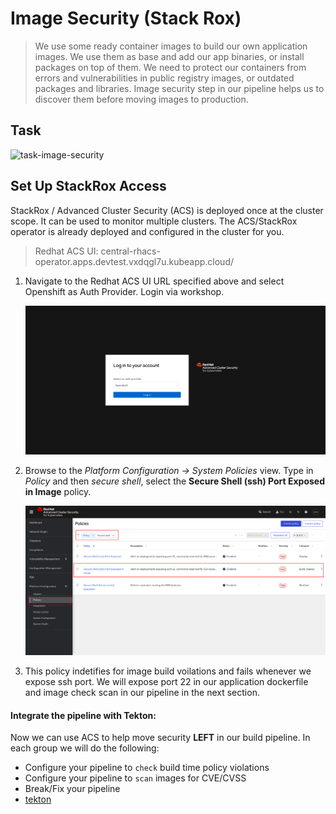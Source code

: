 # Image Security (Stack Rox)

> We use some ready container images to build our own application images. We use them as base and add our app binaries, or install packages on top of them. We need to protect our containers from errors and vulnerabilities in public registry images, or outdated packages and libraries. Image security step in our pipeline helps us to discover them before moving images to production.

## Task

![task-image-security](./images/task-image-security.png)

## Set Up StackRox Access

StackRox / Advanced Cluster Security (ACS) is deployed once at the cluster scope. It can be used to monitor multiple clusters. The ACS/StackRox operator is already deployed and configured in the cluster for you.

> Redhat ACS UI: central-rhacs-operator.apps.devtest.vxdqgl7u.kubeapp.cloud/

1. Navigate to the Redhat ACS UI URL specified above and select Openshift as Auth Provider. Login via workshop.

    ![central-rhacs-login](./images/central-rhacs-login.png)

2. Browse to the *Platform Configuration -> System Policies* view. Type in *Policy* and then *secure shell*, select the **Secure Shell (ssh) Port Exposed in Image** policy.

    ![images/central-rhacs-policy.png](images/central-rhacs-policy.png)

3. This policy indetifies for image build voilations and fails whenever we expose ssh port. We will expose port 22 in our application dockerfile and image check scan in our pipeline in the next section.

#### Integrate the pipeline with Tekton:

Now we can use ACS to help move security **LEFT** in our build pipeline. In each group we will do the following:

- Configure your pipeline to `check` build time policy violations 
- Configure your pipeline to `scan` images for CVE/CVSS
- Break/Fix your pipeline 
- <span style="color:blue;">[tekton](3-revenge-of-the-automated-testing/7b-tekton.md)</span>
